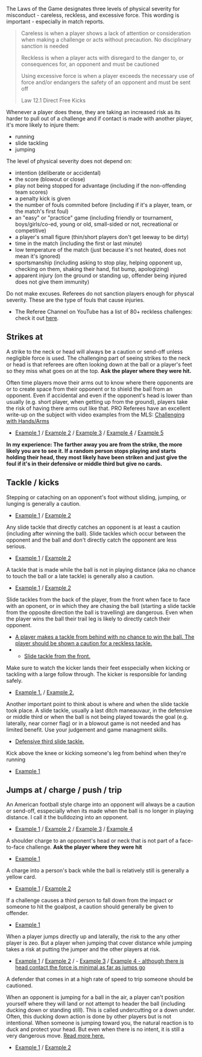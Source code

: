 The Laws of the Game designates three levels of physical severity for misconduct - careless, reckless, and excessive force. This wording is important - especially in match reports.

> Careless is when a player shows a lack of attention or consideration when making a challenge or acts without precaution. No disciplinary sanction is needed
> 
> Reckless is when a player acts with disregard to the danger to, or consequences for, an opponent and must be cautioned
> 
> Using excessive force is when a player exceeds the necessary use of force and/or endangers the safety of an opponent and must be sent off
> 
> Law 12.1 Direct Free Kicks

Whenever a player does these, they are taking an increased risk as its harder to pull out of a challenge and if contact is made with another player, it's more likely to injure them:
- running
- slide tackling
- jumping

The level of physical severity does not depend on:
- intention (deliberate or accidental)
- the score (blowout or close)
- play not being stopped for advantage (including if the non-offending team scores)
- a penalty kick is given
- the number of fouls commited before (including if it's a player, team, or the match's first foul)
- an "easy" or "practice" game (including friendly or tournament, boys/girls/co-ed, young or old, small-sided or not, recreational or competitive)
- a player's small figure (thin/short players don't get leeway to be dirty)
- time in the match (including the first or last minute)
- low temperature of the match (just because it's not heated, does not mean it's ignored)
- sportsmanship (including asking to stop play, helping opponent up, checking on them, shaking their hand, fist bump, apologizing)
- apparent injury (on the ground or standing up, offender being injured does not give them immunity)

Do not make excuses. Referees do not sanction players enough for physcal severity. These are the type of fouls that cause injuries. 
- The Referee Channel on YouTube has a list of 80+ reckless challenges: check it out [here](https://www.youtube.com/playlist?list=PL4OiywE4asSdqTZIY2Lpw9ks2BY5ExiR9).

## Strikes at

A strike to the neck or head will always be a caution or send-off unless negligible force is used. The challenging part of seeing strikes to the neck or head is that referees are often looking down at the ball or a player's feet so they miss what goes on at the top. **Ask the player where they were hit.**

Often time players move their arms out to know where there opponents are or to create space from their opponent or to shield the ball from an opponent. Even if accidental and even if the opponent's head is lower than usually (e.g. short player, when getting up from the ground), players take the risk of having there arms out like that. PRO Referees have an excellent write-up on the subject with video examples from the MLS: [Challenging with Hands/Arms](https://proreferees.com/2020/04/20/pro-insight-tool-or-weapon-challenging-with-hands-arms/)

- [Example 1](https://youtu.be/Zxnn7GNixcQ?t=876) / [Example 2](https://youtu.be/06lqnmddvKQ?t=142) / [Example 3](https://youtu.be/N9gHcVw_aws?t=714) / [Example 4](https://www.youtube.com/watch?v=nRJUKBI9Fnk&t=717s) / [Example 5](https://youtu.be/nRJUKBI9Fnk?t=711)

**In my experience: The farther away you are from the strike, the more likely you are to see it. If a random person stops playing and starts holding their head, they most likely have been striken and just give the foul if it's in their defensive or middle third but give no cards.**

## Tackle / kicks

Stepping or cataching on an opponent's foot without sliding, jumping, or lunging is generally a caution.
- [Example 1](https://www.youtube.com/watch?v=ppq4hrSv2Tc&t=154s) / [Example 2](https://youtu.be/w-pwxB-ygjM?feature=shared&t=144)

Any slide tackle that directly catches an opponent is at least a caution (including after winning the ball). Slide tackles which occur between the opponent and the ball and don't directly catch the opponent are less serious.
- [Example 1](https://youtu.be/GBHiiU8lekE?t=386) / [Example 2](https://youtu.be/FxcrgGIW_pw?feature=shared&t=285)

A tackle that is made while the ball is not in playing distance (aka no chance to touch the ball or a late tackle) is generally also a caution. 
- [Example 1](https://www.youtube.com/watch?v=WJP50N3Jq-E) / [Example 2](https://youtu.be/eFxYX4x1za0?t=790)

Slide tackles from the back of the player, from the front when face to face with an oponent, or in which they are chasing the ball (starting a slide tackle from the opposite direction the ball is travelling) are dangerous. Even when the player wins the ball their trail leg is likely to directly catch their opponent.
- [A player makes a tackle from behind with no chance to win the ball. The player should be shown a caution for a reckless tackle.](https://youtu.be/ICuWXmOqcho)
- - [Slide tackle from the front.](https://youtu.be/7fNr7Yk55TM?feature=shared&t=230)

Make sure to watch the kicker lands their feet esspecially when kicking or tackling with a large follow through. The kicker is responsible for landing safely.
- [Example 1.](https://youtu.be/cC2xKHflYkY?feature=shared&t=786) / [Example 2.](https://youtu.be/cC2xKHflYkY?feature=shared&t=785)

Another important point to think about is where and when the slide tackle took place. A slide tackle, usually a last ditch maneauvaur, in the defensive or middle third or when the ball is not being played towards the goal (e.g. laterally, near corner flag) or in a blowout game is not needed and has limited benefit. Use your judgement and game managment skills. 
- [Defensive third slide tackle.](https://youtu.be/yueTdu0S_Js?feature=shared&t=1016)

Kick above the knee or kicking someone's leg from behind when they're running
- [Example 1](https://youtu.be/CP5o_bPAYrg?feature=shared&t=751)

## Jumps at / charge / push / trip

An American football style charge into an opponent will always be a caution or send-off, esspecially when its made when the ball is no longer in playing distance. I call it the bulldozing into an opponent. 

- [Example 1](https://youtu.be/Zxnn7GNixcQ?t=678) / [Example 2](https://youtu.be/GBHiiU8lekE?t=420) / [Example 3](https://youtu.be/7cZpV_ZAfzw) / [Example 4](https://youtu.be/vR3DpyYTH2k)

A shoulder charge to an opponent's head or neck that is not part of a face-to-face challenge. **Ask the player where they were hit**
- [Example 1](https://youtu.be/GBHiiU8lekE?t=217)

A charge into a person's back while the ball is relatively still is generally a yellow card.
- [Example 1](https://youtu.be/yueTdu0S_Js?feature=shared&t=120) / [Example 2](https://youtu.be/79cBWbiWElA?feature=shared&t=605)

If a challenge causes a third person to fall down from the impact or someone to hit the goalpost, a caution should generally be given to offender.
- [Example 1](https://youtu.be/qUwa-YNH-ek)

When a player jumps directly up and laterally, the risk to the any other player is zeo. But a player when jumping that cover distance while jumping takes a risk at putting the jumper and the other players at risk. 

- [Example 1](https://youtu.be/u-y3AiAm2pI?t=606) / [Example 2](https://youtu.be/GYWeklAEl_0?t=6) / - [Example 3](https://youtu.be/7S_jphEXARY) / [Example 4 - although there is head contact the force is minimal as far as jumps go](https://youtu.be/CjSmyUcN_XY)

A defender that comes in at a high rate of speed to trip someone should be cautioned. 

When an opponent is jumping for a ball in the air, a player can't position yourself where they will land or not attempt to header the ball (including ducking down or standing still). This is called undercutting or a down under. Often, this ducking down action is done by other players but is not intentional. When someone is jumping toward you, the natural reaction is to duck and protect your head. But even when there is no intent, it is still a very dangerous move. [Read more here.](https://the18.com/soccer-entertainment/forget-var-its-time-rethink-way-football-arbitrates-aerial-challenges?amp=)
- [Example 1](https://www.tiktok.com/t/ZPRW7qUWT/) / [Example 2](https://youtu.be/VihDwiKCan4?feature=shared&t=91)
